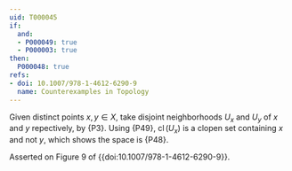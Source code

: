 ```yaml
---
uid: T000045
if:
  and:
  - P000049: true
  - P000003: true
then:
  P000048: true
refs:
- doi: 10.1007/978-1-4612-6290-9
  name: Counterexamples in Topology
---
```


Given distinct points $x,y \in X$, take disjoint neighborhoods $U_x$ and $U_y$ of $x$ and $y$ repectively, by {P3}.  Using {P49}, $\operatorname{cl}(U_x)$ is a clopen set containing $x$ and not $y$, which shows the space is {P48}.

Asserted on Figure 9 of {{doi:10.1007/978-1-4612-6290-9}}.
